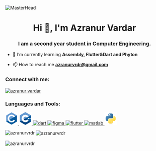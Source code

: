 ![MasterHead](https://www.reperiohumancapital.com/sites/default/files/2023-01/Programming%20Languages_3.png)
<h1 align="center">Hi 👋, I'm Azranur Vardar</h1>
<h3 align="center">I am a second year student in Computer Engineering.</h3>

- 🌱 I’m currently learning **Assembly, Flutter&Dart and Phyton**

- 📫 How to reach me **azranurvrdr@gmail.com**

<h3 align="left">Connect with me:</h3>
<p align="left">
<a href="https://linkedin.com/in/azranur vardar" target="blank"><img align="center" src="https://raw.githubusercontent.com/rahuldkjain/github-profile-readme-generator/master/src/images/icons/Social/linked-in-alt.svg" alt="azranur vardar" height="30" width="40" /></a>
</p>

<h3 align="left">Languages and Tools:</h3>
<p align="left"> <a href="https://www.cprogramming.com/" target="_blank" rel="noreferrer"> <img src="https://raw.githubusercontent.com/devicons/devicon/master/icons/c/c-original.svg" alt="c" width="40" height="40"/> </a> <a href="https://www.w3schools.com/cpp/" target="_blank" rel="noreferrer"> <img src="https://raw.githubusercontent.com/devicons/devicon/master/icons/cplusplus/cplusplus-original.svg" alt="cplusplus" width="40" height="40"/> </a> <a href="https://dart.dev" target="_blank" rel="noreferrer"> <img src="https://www.vectorlogo.zone/logos/dartlang/dartlang-icon.svg" alt="dart" width="40" height="40"/> </a> <a href="https://www.figma.com/" target="_blank" rel="noreferrer"> <img src="https://www.vectorlogo.zone/logos/figma/figma-icon.svg" alt="figma" width="40" height="40"/> </a> <a href="https://flutter.dev" target="_blank" rel="noreferrer"> <img src="https://www.vectorlogo.zone/logos/flutterio/flutterio-icon.svg" alt="flutter" width="40" height="40"/> </a> <a href="https://www.mathworks.com/" target="_blank" rel="noreferrer"> <img src="https://upload.wikimedia.org/wikipedia/commons/2/21/Matlab_Logo.png" alt="matlab" width="40" height="40"/> </a> <a href="https://www.python.org" target="_blank" rel="noreferrer"> <img src="https://raw.githubusercontent.com/devicons/devicon/master/icons/python/python-original.svg" alt="python" width="40" height="40"/> </a> </p>

<p><img align="left" src="https://github-readme-stats.vercel.app/api/top-langs?username=azranurvrdr&show_icons=true&locale=en&layout=compact" alt="azranurvrdr" /></p>

<p>&nbsp;<img align="center" src="https://github-readme-stats.vercel.app/api?username=azranurvrdr&show_icons=true&locale=en" alt="azranurvrdr" /></p>

<p><img align="center" src="https://github-readme-streak-stats.herokuapp.com/?user=azranurvrdr&" alt="azranurvrdr" /></p>
